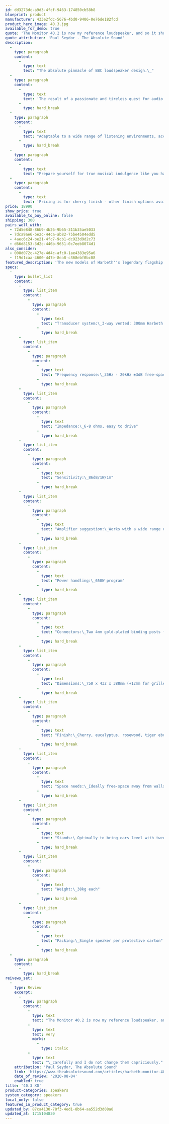 ```yaml
---
id: dd3273dc-a9d3-4fcf-9463-174850cb58b8
blueprint: product
manufacturer: 433e2fdc-5676-4bd0-9406-0e76de182fcd
product_hero_image: 40.3.jpg
available_for_demo: true
quote: 'The Monitor 40.2 is now my reference loudspeaker, and so it shall remain for a long, long time to come:'
quote_attribution: 'Paul Seydor - The Absolute Sound'
description:
  -
    type: paragraph
    content:
      -
        type: text
        text: "The absolute pinnacle of BBC loudspeaker design.\_"
  -
    type: paragraph
    content:
      -
        type: text
        text: 'The result of a passionate and tireless quest for audio perfection. Built on the success of the global award winning M40.2 40th Anniversary, this new generation Harbeth achieves a leap in performance delivery. Stunning realism, expansive bass and lifelike transparency delivers an ultimate experience for even the cognoscenti'
      -
        type: hard_break
  -
    type: paragraph
    content:
      -
        type: text
        text: "Adaptable to a wide range of listening environments, accurate across the entire audio band, emotionally engaging and easy to drive, the M40.3 XD takes the acclaimed Harbeth sound to a its highest level. \_"
      -
        type: hard_break
  -
    type: paragraph
    content:
      -
        type: text
        text: "Prepare yourself for true musical indulgence like you have never experienced before. \_"
  -
    type: paragraph
    content:
      -
        type: text
        text: 'Pricing is for cherry finish - other finish options available for an additional upcharge.'
price: 18990
show_price: true
available_to_buy_online: false
shipping: 300
pairs_well_with:
  - 72d5e848-86b9-4b26-9b65-311b35ae5033
  - 7dca9ae6-be2c-44ca-ab82-75be4504edd5
  - 4aec6c24-be21-4fc7-9cb1-dc923d9d2c73
  - d66d8153-3d2c-446b-9651-0c7eeb8074d1
also_consider:
  - 008d072c-427e-4d4c-afc0-1ae4383e95a6
  - f19d1caa-4600-447e-8ea8-c368ebf0bc08
featured_description: 'The new models of Harbeth''s legendary flagship speaker are in!'
specs:
  -
    type: bullet_list
    content:
      -
        type: list_item
        content:
          -
            type: paragraph
            content:
              -
                type: text
                text: "Transducer system:\_3-way vented: 300mm Harbeth bass unit; 200mm RADIAL2™ mid; 25mm ferro-cooled soft dome tweeter"
              -
                type: hard_break
      -
        type: list_item
        content:
          -
            type: paragraph
            content:
              -
                type: text
                text: "Frequency response:\_35Hz - 20kHz ±3dB free-space, grille on, smooth off-axis response"
              -
                type: hard_break
      -
        type: list_item
        content:
          -
            type: paragraph
            content:
              -
                type: text
                text: "Impedance:\_6-8 ohms, easy to drive"
              -
                type: hard_break
      -
        type: list_item
        content:
          -
            type: paragraph
            content:
              -
                type: text
                text: "Sensitivity:\_86dB/1W/1m"
              -
                type: hard_break
      -
        type: list_item
        content:
          -
            type: paragraph
            content:
              -
                type: text
                text: "Amplifier suggestion:\_Works with a wide range of amplifiers, suggested from 35W/channel."
              -
                type: hard_break
      -
        type: list_item
        content:
          -
            type: paragraph
            content:
              -
                type: text
                text: "Power handling:\_650W program"
              -
                type: hard_break
      -
        type: list_item
        content:
          -
            type: paragraph
            content:
              -
                type: text
                text: "Connectors:\_Two 4mm gold-plated binding posts for wires or plugs"
              -
                type: hard_break
      -
        type: list_item
        content:
          -
            type: paragraph
            content:
              -
                type: text
                text: "Dimensions:\_750 x 432 x 388mm (+12mm for grille and binding posts)"
              -
                type: hard_break
      -
        type: list_item
        content:
          -
            type: paragraph
            content:
              -
                type: text
                text: "Finish:\_Cherry, eucalyptus, rosewood, tiger ebony."
              -
                type: hard_break
      -
        type: list_item
        content:
          -
            type: paragraph
            content:
              -
                type: text
                text: "Space needs:\_Ideally free-space away from walls."
              -
                type: hard_break
      -
        type: list_item
        content:
          -
            type: paragraph
            content:
              -
                type: text
                text: "Stands:\_Optimally to bring ears level with tweeters. (Tweeter: 660mm up from cabinet base)"
              -
                type: hard_break
      -
        type: list_item
        content:
          -
            type: paragraph
            content:
              -
                type: text
                text: "Weight:\_38kg each"
              -
                type: hard_break
      -
        type: list_item
        content:
          -
            type: paragraph
            content:
              -
                type: text
                text: "Packing:\_Single speaker per protective carton"
              -
                type: hard_break
  -
    type: paragraph
    content:
      -
        type: hard_break
reivews_set:
  -
    type: Review
    excerpt:
      -
        type: paragraph
        content:
          -
            type: text
            text: "The Monitor 40.2 is now my reference loudspeaker, and so it shall remain for a long, long time to come: I choose the speakers I buy for my personal use\_"
          -
            type: text
            text: very
            marks:
              -
                type: italic
          -
            type: text
            text: "\_carefully and I do not change them capriciously."
    attribution: 'Paul Seydor, The Absolute Sound'
    link: 'https://www.theabsolutesound.com/articles/harbeth-monitor-402-loudspeaker/?page=3'
    date_of_review: '2020-08-04'
    enabled: true
title: '40.3 XD'
product-categories: speakers
system_category: speakers
local_only: false
featured_in_product_category: true
updated_by: 87ca4130-78f3-4ed1-8b64-aa552d3d08a8
updated_at: 1715104830
---
```

